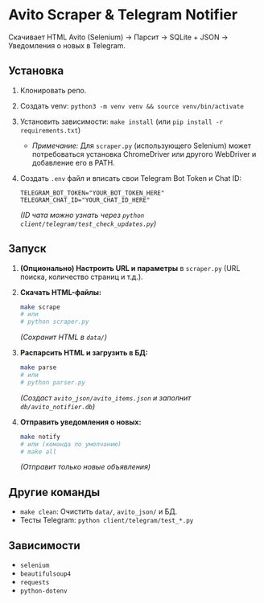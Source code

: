 # Avito Scraper & Telegram Notifier

Скачивает HTML Avito (Selenium) -> Парсит -> SQLite + JSON -> Уведомления о новых в Telegram.

## Установка

1. Клонировать репо.
2. Создать venv: `python3 -m venv venv && source venv/bin/activate`
3. Установить зависимости: `make install` (или `pip install -r requirements.txt`)

   * *Примечание:* Для `scraper.py` (использующего Selenium) может потребоваться установка ChromeDriver или другого WebDriver и добавление его в PATH.
4. Создать `.env` файл и вписать свои Telegram Bot Token и Chat ID:

   ```dotenv
   TELEGRAM_BOT_TOKEN="YOUR_BOT_TOKEN_HERE"
   TELEGRAM_CHAT_ID="YOUR_CHAT_ID_HERE"
   ```

   *(ID чата можно узнать через `python client/telegram/test_check_updates.py`)*

## Запуск

1. **(Опционально) Настроить URL и параметры** в `scraper.py` (URL поиска, количество страниц и т.д.).
2. **Скачать HTML-файлы:**

   ```bash
   make scrape
   # или
   # python scraper.py
   ```

   *(Сохранит HTML в `data/`)*
3. **Распарсить HTML и загрузить в БД:**

   ```bash
   make parse
   # или
   # python parser.py
   ```

   *(Создаст `avito_json/avito_items.json` и заполнит `db/avito_notifier.db`)*
4. **Отправить уведомления о новых:**

   ```bash
   make notify
   # или (команда по умолчанию)
   # make all
   ```

   *(Отправит только новые объявления)*

## Другие команды

* `make clean`: Очистить `data/`, `avito_json/` и БД.
* Тесты Telegram: `python client/telegram/test_*.py`

## Зависимости

* `selenium`
* `beautifulsoup4`
* `requests`
* `python-dotenv`

